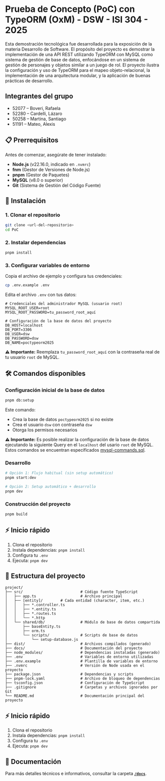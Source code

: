 # Prueba de Concepto (PoC) con TypeORM (OxM) - DSW - ISI 304 - 2025

Esta demostración tecnológica fue desarrollada para la exposición de la materia Desarrollo de Software. El propósito del proyecto es demostrar la implementación de una API REST utilizando TypeORM con MySQL como sistema de gestión de base de datos, enfocándose en un sistema de gestión de personajes y objetos similar a un juego de rol. El proyecto ilustra la configuración y uso de TypeORM para el mapeo objeto-relacional, la implementación de una arquitectura modular, y la aplicación de buenas prácticas de desarrollo.

## Integrantes del grupo
* 52077 – Boveri, Rafaela
* 52280 – Cardelli, Lázaro
* 50258 – Martina, Santiago
* 51191 – Mateo, Alexis

## 📋 Prerrequisitos

Antes de comenzar, asegúrate de tener instalado:

- **Node.js** (v22.16.0, indicado en `.nvmrc`)
- **fnm** (Gestor de Versiones de Node.js)
- **pnpm** (Gestor de Paquetes)
- **MySQL** (v8.0 o superior)
- **Git** (Sistema de Gestión del Código Fuente)

## 🚀 Instalación

### 1. Clonar el repositorio

```bash
git clone <url-del-repositorio>
cd PoC
```

### 2. Instalar dependencias

```bash
pnpm install
```

### 3. Configurar variables de entorno

Copia el archivo de ejemplo y configura tus credenciales:

```bash
cp .env.example .env
```

Edita el archivo `.env` con tus datos:

```env
# Credenciales del administrador MySQL (usuario root)
MYSQL_ROOT_USER=root
MYSQL_ROOT_PASSWORD=tu_password_root_aquí

# Configuración de la base de datos del proyecto
DB_HOST=localhost
DB_PORT=3306
DB_USER=dsw
DB_PASSWORD=dsw
DB_NAME=poctypeorm2025
```

**⚠️ Importante:** Reemplaza `tu_password_root_aquí` con la contraseña real de tu usuario `root` de MySQL.

## 🛠️ Comandos disponibles

### Configuración inicial de la base de datos

```bash
pnpm db:setup
```

Este comando:
- Crea la base de datos `poctypeorm2025` si no existe
- Crea el usuario `dsw` con contraseña `dsw`
- Otorga los permisos necesarios

**⚠️ Importante:** Es posible realizar la configuración de la base de datos ejecutando la siguiente Query en el `localhost` del usario `root` de MySQL. Estos comandos se encuentran especificados [mysql-commands.sql](./docs/mysql-commands.sql).

### Desarrollo

```bash
# Opción 1: Flujo habitual (sin setup automático)
pnpm start:dev

# Opción 2: Setup automático + desarrollo
pnpm dev
```

### Construcción del proyecto

```bash
pnpm build
```

## ⚡ Inicio rápido

1. Clona el repositorio
2. Instala dependencias: `pnpm install`
3. Configura tu `.env`
4. Ejecuta: `pnpm dev`

## 📁 Estructura del proyecto

```
project/
├── src/                          # Código fuente TypeScript
│   ├── app.ts                    # Archivo principal
│   ├── [entity]/        # Cada entidad (character, item, etc.)
│   │   ├── *.controller.ts
│   │   ├── *.entity.ts
│   │   ├── *.routes.ts
│   │   └── *.http
│   └── shared/db/                # Módulo de base de datos compartida
│       ├── baseEntity.ts
│       ├── orm.ts
│       └── scripts/              # Scripts de base de datos
│           └── setup-database.js
├── dist/                         # Archivos compilados (generado)
├── docs/                         # Documentación del proyecto
├── node_modules/                 # Dependencias instaladas (generado)
├── .env                          # Variables de entorno utilizadas
├── .env.example                  # Plantilla de variables de entorno
├── .nvmrc                        # Versión de Node usada en el proyecto
├── package.json                  # Dependencias y scripts
├── pnpm-lock.yaml                # Archivo de bloqueo de dependencias
├── tsconfig.json                 # Configuración de TypeScript
├── .gitignore                    # Carpetas y archivos ignorados por Git
└── README.md                     # Documentación principal del proyecto
```

## ⚡ Inicio rápido

1. Clona el repositorio
2. Instala dependencias: `pnpm install`
3. Configura tu `.env`
4. Ejecuta: `pnpm dev`


## 📖 Documentación

Para más detalles técnicos e informativos, consultar la carpeta [**`/docs`**](./docs).
